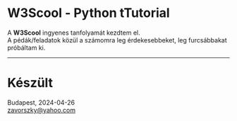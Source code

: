 # W3Scool - Python tTutorial

A **W3Scool** ingyenes tanfolyamát kezdtem el.\
A pédák/feladatok közül a számomra leg érdekesebbeket,
leg furcsábbakat próbáltam ki.

---

# Készült

Budapest, 2024-04-26\
zavorszky@yahoo.com